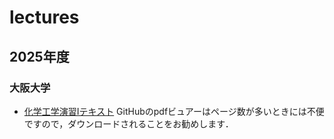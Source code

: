 # lectures

## 2025年度

### 大阪大学

* [化学工学演習Iテキスト](osaka-u/ChemEngExI/FY2025/kaenI.pdf)
GitHubのpdfビュアーはページ数が多いときには不便ですので，ダウンロードされることをお勧めします．
